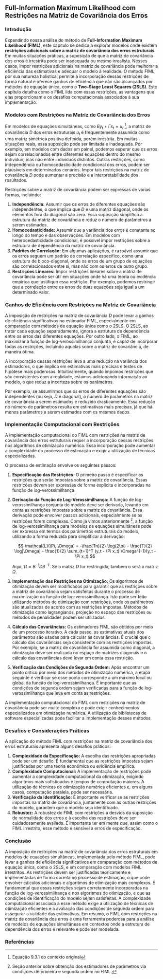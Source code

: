 ## Full-Information Maximum Likelihood com Restrições na Matriz de Covariância dos Erros

### Introdução

Expandindo nossa análise do método de **Full-Information Maximum Likelihood (FIML)**, este capítulo se dedica a explorar modelos onde existem **restrições adicionais sobre a matriz de covariância dos erros estruturais**. Em muitas situações práticas, a suposição de que a matriz de covariância dos erros é irrestrita pode ser inadequada ou mesmo irrealista. Nesses casos, impor restrições adicionais na matriz de covariância pode melhorar a eficiência das estimativas e adequar o modelo à realidade. O método FIML, por sua natureza holística, permite a incorporação dessas restrições de forma natural e oferece ganhos de eficiência que não são alcançados por métodos de equação única, como o **Two-Stage Least Squares (2SLS)**. Este capítulo detalha como o FIML lida com essas restrições, as vantagens que elas proporcionam e os desafios computacionais associados à sua implementação.

### Modelos com Restrições na Matriz de Covariância dos Erros

Em modelos de equações simultâneas, como $By_t + \Gamma x_t = u_t$ [^9.3.1], a matriz de covariância $D$ dos erros estruturais $u_t$ é frequentemente assumida como uma matriz simétrica positiva definida, porém irrestrita. Em muitas situações reais, essa suposição pode ser limitada e inadequada. Por exemplo, em modelos com dados em painel, podemos esperar que os erros sejam correlacionados entre diferentes equações dentro do mesmo indivíduo, mas não entre indivíduos distintos. Outras restrições, como independência ou homocedasticidade condicional dos erros, podem ser plausíveis em determinados cenários. Impor tais restrições na matriz de covariância $D$ pode aumentar a precisão e a interpretabilidade dos resultados.

Restrições sobre a matriz de covariância podem ser expressas de várias formas, incluindo:

1.  **Independência:** Assumir que os erros de diferentes equações são independentes, o que implica que $D$ é uma matriz diagonal, onde os elementos fora da diagonal são zero. Essa suposição simplifica a estrutura da matriz de covariância e reduz o número de parâmetros a serem estimados.
2.  **Homocedasticidade:** Assumir que a variância dos erros é constante ao longo do tempo e das observações. Em modelos com heterocedasticidade condicional, é possível impor restrições sobre a estrutura de dependência da matriz de covariância.
3.  **Padrões de Correlação:** Em algumas aplicações, é razoável assumir que os erros seguem um padrão de correlação específico, como uma estrutura de bloco-diagonal, onde os erros de um grupo de equações são correlacionados entre si, mas não com os erros de outro grupo.
4.  **Restrições Lineares:** Impor restrições lineares sobre a matriz de covariância pode ser útil em situações onde há uma teoria ou evidência empírica que justifique essa restrição. Por exemplo, podemos restringir que a correlação entre os erros de duas equações seja igual a um determinado valor.

### Ganhos de Eficiência com Restrições na Matriz de Covariância

A imposição de restrições na matriz de covariância $D$ pode levar a ganhos de eficiência significativos no estimador FIML, especialmente em comparação com métodos de equação única como o 2SLS. O 2SLS, ao tratar cada equação separadamente, ignora a estrutura de dependência entre os erros das diferentes equações. Por outro lado, o FIML, ao maximizar a função de log-verossimilhança conjunta, é capaz de incorporar todas as restrições, incluindo aquelas sobre a matriz de covariância, de maneira ótima.

A incorporação dessas restrições leva a uma redução na variância dos estimadores, o que implica em estimativas mais precisas e testes de hipótese mais poderosos. Intuitivamente, quando impomos restrições que são consistentes com a realidade, estamos adicionando informação ao modelo, o que reduz a incerteza sobre os parâmetros.

Por exemplo, se assumirmos que os erros de diferentes equações são independentes (ou seja, $D$ é diagonal), o número de parâmetros na matriz de covariância a serem estimados é reduzido drasticamente. Essa redução no número de parâmetros resulta em estimativas mais precisas, já que há menos parâmetros a serem estimados com os mesmos dados.

### Implementação Computacional com Restrições

A implementação computacional do FIML com restrições na matriz de covariância dos erros estruturais requer a incorporação dessas restrições nos algoritmos de otimização numérica. Essa incorporação pode aumentar a complexidade do processo de estimação e exigir a utilização de técnicas especializadas.

O processo de estimação envolve os seguintes passos:

1. **Especificação das Restrições:** O primeiro passo é especificar as restrições que serão impostas sobre a matriz de covariância. Essas restrições devem ser expressas de forma explícita e incorporadas na função de log-verossimilhança.

2.  **Derivação da Função de Log-Verossimilhança:** A função de log-verossimilhança conjunta do modelo deve ser derivada, levando em conta as restrições impostas sobre a matriz de covariância. Essa derivação pode envolver passos adicionais, especialmente se as restrições forem complexas. Como já vimos anteriormente [^previous_section], a função de log-verossimilhança para modelos de equações simultâneas pode ser expressa em termos dos parâmetros estruturais do modelo, utilizando a forma reduzida para simplificar a derivação:

    $$ \mathcal{L}(\Pi, \Omega) = -\frac{Tn}{2} \log(2\pi) - \frac{T}{2} \log|\Omega| - \frac{1}{2} \sum_{t=1}^T (y_t - \Pi x_t)'\Omega^{-1}(y_t - \Pi x_t) $$

    Aqui, $\Omega = B^{-1}DB^{-1'}$. Se a matriz $D$ for restringida, também o será a matriz $\Omega$.

3. **Implementação das Restrições na Otimização:** Os algoritmos de otimização devem ser modificados para garantir que as restrições sobre a matriz de covariância sejam satisfeitas durante o processo de maximização da função de log-verossimilhança. Isto pode ser feito utilizando métodos de otimização com restrições, onde os parâmetros são atualizados de acordo com as restrições impostas. Métodos de otimização como lagrangianos, projeção no espaço das restrições ou métodos de penalidades podem ser utilizados.

4.  **Cálculo das Covariâncias:** Os estimadores FIML são obtidos por meio de um processo iterativo. A cada passo, as estimativas atuais dos parâmetros são usadas para calcular as covariâncias.  É crucial que o cálculo das covariâncias seja consistente com as restrições impostas. Por exemplo, se a matriz de covariância for assumida como diagonal, a otimização deve ser realizada no espaço de matrizes diagonais e o cálculo das covariâncias deve levar em conta essa restrição.

5.  **Verificação das Condições de Segunda Ordem:** Após encontrar um ponto crítico por meio dos métodos de otimização numérica, a etapa seguinte é verificar se esse ponto corresponde a um máximo local ou global da função de log-verossimilhança. É importante que as condições de segunda ordem sejam verificadas para a função de log-verossimilhança que leva em conta as restrições.

A implementação computacional do FIML com restrições na matriz de covariância pode ser muito complexa e pode exigir conhecimentos especializados em otimização numérica. A utilização de bibliotecas de software especializadas pode facilitar a implementação desses métodos.

### Desafios e Considerações Práticas

A aplicação do método FIML com restrições na matriz de covariância dos erros estruturais apresenta alguns desafios práticos:

1. **Complexidade da Especificação:** A escolha das restrições apropriadas pode ser um desafio. É fundamental que as restrições impostas sejam justificadas por uma teoria econômica ou evidência empírica.
2. **Complexidade Computacional:** A implementação de restrições pode aumentar a complexidade computacional da otimização, exigindo algoritmos mais sofisticados e tempos de computação maiores. A utilização de técnicas de otimização numérica eficientes e, em alguns casos, computação paralela, pode ser necessária.
3. **Verificação da Identificação:** É importante verificar se as restrições impostas na matriz de covariância, juntamente com as outras restrições do modelo, garantem que o modelo seja identificado.
4. **Robustez:** A robustez do FIML com restrições a desvios da suposição de normalidade dos erros e à escolha das restrições deve ser cuidadosamente avaliada. É importante ter em mente que, assim como o FIML irrestrito, esse método é sensível a erros de especificação.

### Conclusão

A imposição de restrições na matriz de covariância dos erros estruturais em modelos de equações simultâneas, implementada pelo método FIML, pode levar a ganhos de eficiência significativos em comparação com métodos de equação única, como o 2SLS, e em comparação com modelos FIML irrestritos. As restrições devem ser justificadas teoricamente e implementadas de forma correta no processo de estimação, o que pode envolver cálculos adicionais e algoritmos de otimização mais complexos. É fundamental que essas restrições sejam corretamente incorporadas na função de log-verossimilhança e nos algoritmos de otimização, e que as condições de identificação do modelo sejam satisfeitas. A complexidade computacional associada a esse método exige a utilização de técnicas de otimização eficientes e a avaliação das condições de segunda ordem para assegurar a validade das estimativas. Em resumo, o FIML com restrições na matriz de covariância dos erros é uma ferramenta poderosa para a análise de modelos de equações simultâneas em contextos onde a estrutura de dependência dos erros é relevante e pode ser modelada.

### Referências
[^9.3.1]: Equação 9.3.1 do contexto original
[^previous_section]: Seção anterior sobre obtenção dos estimadores de parâmetros via condições de primeira e segunda ordem no FIML.
[^9.5]: Seção 9.5 do contexto original
[^9.4]: Seção 9.4 do contexto original
<!-- END -->
